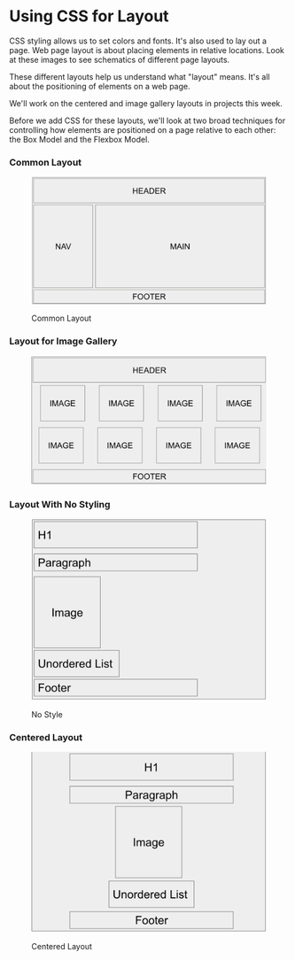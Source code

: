 # Using CSS for Layout

CSS styling allows us to set colors and fonts. It's also used to lay out a page. Web page layout is about placing elements in relative locations. Look at these images to see schematics of different page layouts.

These different layouts help us understand what "layout" means. It's all about the positioning of elements on a web page.

We'll work on the centered and image gallery layouts in projects this week.

Before we add CSS for these layouts, we'll look at two broad techniques for controlling how elements are positioned on a page relative to each other: the Box Model and the Flexbox Model. &#x20;

### Common Layout

<figure><img src="../../.gitbook/assets/image (2) (1) (1) (1) (1).png" alt=""><figcaption><p>Common Layout</p></figcaption></figure>



### Layout for Image Gallery

<figure><img src="../../.gitbook/assets/image (1) (1) (1) (1) (1) (1) (1) (1) (1) (1) (1) (1) (1).png" alt=""><figcaption></figcaption></figure>

### Layout With No Styling

<figure><img src="../../.gitbook/assets/image (2) (1) (1) (1) (1) (1).png" alt=""><figcaption><p>No Style</p></figcaption></figure>



### Centered Layout

<figure><img src="../../.gitbook/assets/image (3) (1) (1) (1) (1).png" alt=""><figcaption><p>Centered Layout</p></figcaption></figure>
